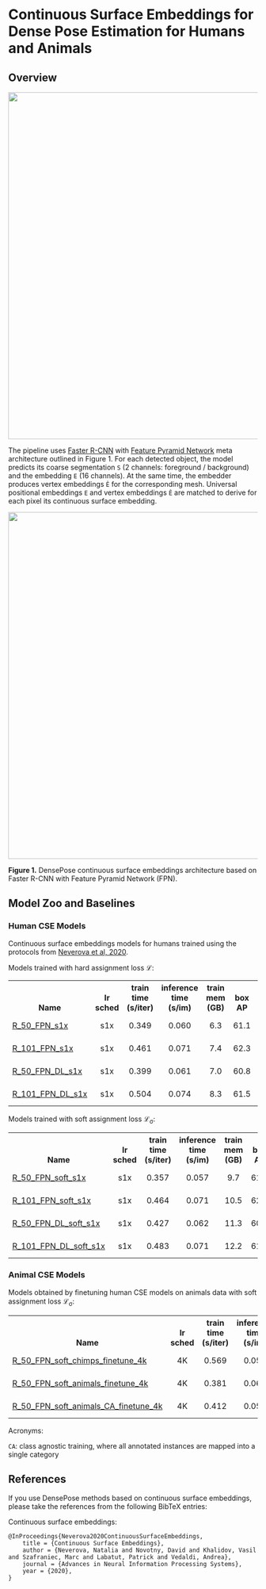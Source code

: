 # Continuous Surface Embeddings for Dense Pose Estimation for Humans and Animals

## <a name="Overview"></a> Overview

<div align="center">
  <img src="https://dl.fbaipublicfiles.com/densepose/web/densepose_cse_teaser.png" width="700px" />
</div>

The pipeline uses [Faster R-CNN](https://arxiv.org/abs/1506.01497)
with [Feature Pyramid Network](https://arxiv.org/abs/1612.03144) meta architecture
outlined in Figure 1. For each detected object, the model predicts
its coarse segmentation `S` (2 channels: foreground / background)
and the embedding `E` (16 channels). At the same time, the embedder produces vertex
embeddings `Ê` for the corresponding mesh. Universal positional embeddings `E`
and vertex embeddings `Ê` are matched to derive for each pixel its continuous
surface embedding.

<div align="center">
  <img src="https://dl.fbaipublicfiles.com/densepose/web/densepose_pipeline_cse.png" width="700px" />
</div>
<p class="image-caption"><b>Figure 1.</b> DensePose continuous surface embeddings architecture based on Faster R-CNN with Feature Pyramid Network (FPN).</p>

## <a name="ModelZoo"></a> Model Zoo and Baselines

### Human CSE Models

Continuous surface embeddings models for humans trained using the protocols from [Neverova et al, 2020](https://arxiv.org/abs/2011.12438).

Models trained with hard assignment loss &#x2112;:

<table><tbody>
<!-- START TABLE -->
<!-- TABLE HEADER -->
<th valign="bottom">Name</th>
<th valign="bottom">lr<br/>sched</th>
<th valign="bottom">train<br/>time<br/>(s/iter)</th>
<th valign="bottom">inference<br/>time<br/>(s/im)</th>
<th valign="bottom">train<br/>mem<br/>(GB)</th>
<th valign="bottom">box<br/>AP</th>
<th valign="bottom">segm<br/>AP</th>
<th valign="bottom">dp. AP<br/>GPS</th>
<th valign="bottom">dp. AP<br/>GPSm</th>
<th valign="bottom">model id</th>
<th valign="bottom">download</th>
<!-- TABLE BODY -->
<!-- ROW: densepose_rcnn_R_50_FPN_s1x -->
<tr><td align="left"><a href="../configs/cse/densepose_rcnn_R_50_FPN_s1x.yaml">R_50_FPN_s1x</a></td>
 <td align="center">s1x</td>
 <td align="center">0.349</td>
 <td align="center">0.060</td>
 <td align="center">6.3</td>
 <td align="center">61.1</td>
 <td align="center">67.1</td>
 <td align="center">64.4</td>
 <td align="center">65.7</td>
 <td align="center">251155172</td>
 <td align="center"><a href="https://dl.fbaipublicfiles.com/densepose/cse/densepose_rcnn_R_50_FPN_s1x/251155172/model_final_c4ea5f.pkl">model</a>&nbsp;|&nbsp;<a href="https://dl.fbaipublicfiles.com/densepose/cse/densepose_rcnn_R_50_FPN_s1x/251155172/metrics.json">metrics</a></td>
</tr>
<!-- ROW: densepose_rcnn_R_101_FPN_s1x -->
<tr><td align="left"><a href="../configs/cse/densepose_rcnn_R_101_FPN_s1x.yaml">R_101_FPN_s1x</a></td>
  <td align="center">s1x</td>
  <td align="center">0.461</td>
  <td align="center">0.071</td>
  <td align="center">7.4</td>
  <td align="center">62.3</td>
  <td align="center">67.2</td>
  <td align="center">64.7</td>
  <td align="center">65.8</td>
  <td align="center">251155500</td>
  <td align="center"><a href="https://dl.fbaipublicfiles.com/densepose/cse/densepose_rcnn_R_101_FPN_s1x/251155500/model_final_5c995f.pkl">model</a>&nbsp;|&nbsp;<a href="https://dl.fbaipublicfiles.com/densepose/cse/densepose_rcnn_R_101_FPN_s1x/251155500/metrics.json">metrics</a></td>
</tr>
<!-- ROW: densepose_rcnn_R_50_FPN_DL_s1x -->
 <tr><td align="left"><a href="../configs/cse/densepose_rcnn_R_50_FPN_DL_s1x.yaml">R_50_FPN_DL_s1x</a></td>
 <td align="center">s1x</td>
 <td align="center">0.399</td>
 <td align="center">0.061</td>
 <td align="center">7.0</td>
 <td align="center">60.8</td>
 <td align="center">67.8</td>
 <td align="center">65.5</td>
 <td align="center">66.4</td>
 <td align="center">251156349</td>
 <td align="center"><a href="https://dl.fbaipublicfiles.com/densepose/cse/densepose_rcnn_R_50_FPN_DL_s1x/251156349/model_final_e96218.pkl">model</a>&nbsp;|&nbsp;<a href="https://dl.fbaipublicfiles.com/densepose/cse/densepose_rcnn_R_50_FPN_DL_s1x/251156349/metrics.json">metrics</a></td>
</tr>
<!-- ROW: densepose_rcnn_R_101_FPN_DL_s1x -->
<tr><td align="left"><a href="../configs/cse/densepose_rcnn_R_101_FPN_DL_s1x.yaml">R_101_FPN_DL_s1x</a></td>
  <td align="center">s1x</td>
  <td align="center">0.504</td>
  <td align="center">0.074</td>
  <td align="center">8.3</td>
  <td align="center">61.5</td>
  <td align="center">68.0</td>
  <td align="center">65.6</td>
  <td align="center">66.6</td>
  <td align="center">251156606</td>
  <td align="center"><a href="https://dl.fbaipublicfiles.com/densepose/cse/densepose_rcnn_R_101_FPN_DL_s1x/251156606/model_final_b236ce.pkl">model</a>&nbsp;|&nbsp;<a href="https://dl.fbaipublicfiles.com/densepose/cse/densepose_rcnn_R_101_FPN_DL_s1x/251156606/metrics.json">metrics</a></td>
</tr>
</tbody></table>

Models trained with soft assignment loss &#x2112;<sub>&sigma;</sub>:

<table><tbody>
<!-- START TABLE -->
<!-- TABLE HEADER -->
<th valign="bottom">Name</th>
<th valign="bottom">lr<br/>sched</th>
<th valign="bottom">train<br/>time<br/>(s/iter)</th>
<th valign="bottom">inference<br/>time<br/>(s/im)</th>
<th valign="bottom">train<br/>mem<br/>(GB)</th>
<th valign="bottom">box<br/>AP</th>
<th valign="bottom">segm<br/>AP</th>
<th valign="bottom">dp. AP<br/>GPS</th>
<th valign="bottom">dp. AP<br/>GPSm</th>
<th valign="bottom">model id</th>
<th valign="bottom">download</th>
<!-- TABLE BODY -->
<!-- ROW: densepose_rcnn_R_50_FPN_soft_s1x -->
<tr><td align="left"><a href="../configs/cse/densepose_rcnn_R_50_FPN_soft_s1x.yaml">R_50_FPN_soft_s1x</a></td>
<td align="center">s1x</td>
<td align="center">0.357</td>
<td align="center">0.057</td>
<td align="center">9.7</td>
<td align="center">61.3</td>
<td align="center">66.9</td>
<td align="center">64.3</td>
<td align="center">65.4</td>
<td align="center">250533982</td>
<td align="center"><a href="https://dl.fbaipublicfiles.com/densepose/cse/densepose_rcnn_R_50_FPN_soft_s1x/250533982/model_final_2c4512.pkl">model</a>&nbsp;|&nbsp;<a href="https://dl.fbaipublicfiles.com/densepose/cse/densepose_rcnn_R_50_FPN_soft_s1x/250533982/metrics.json">metrics</a></td>
</tr>
<!-- ROW: densepose_rcnn_R_101_FPN_soft_s1x -->
<tr><td align="left"><a href="../configs/cse/densepose_rcnn_R_101_FPN_soft_s1x.yaml">R_101_FPN_soft_s1x</a></td>
<td align="center">s1x</td>
<td align="center">0.464</td>
<td align="center">0.071</td>
<td align="center">10.5</td>
<td align="center">62.1</td>
<td align="center">67.3</td>
<td align="center">64.5</td>
<td align="center">66.0</td>
<td align="center">250712522</td>
<td align="center"><a href="https://dl.fbaipublicfiles.com/densepose/cse/densepose_rcnn_R_101_FPN_soft_s1x/250712522/model_final_4637da.pkl">model</a>&nbsp;|&nbsp;<a href="https://dl.fbaipublicfiles.com/densepose/cse/densepose_rcnn_R_101_FPN_soft_s1x/250712522/metrics.json">metrics</a></td>
</tr>
<!-- ROW: densepose_rcnn_R_50_FPN_DL_soft_s1x -->
<tr><td align="left"><a href="../configs/cse/densepose_rcnn_R_50_FPN_DL_soft_s1x.yaml">R_50_FPN_DL_soft_s1x</a></td>
<td align="center">s1x</td>
<td align="center">0.427</td>
<td align="center">0.062</td>
<td align="center">11.3</td>
<td align="center">60.8</td>
<td align="center">68.0</td>
<td align="center">66.1</td>
<td align="center">66.7</td>
<td align="center">250713703</td>
<td align="center"><a href="https://dl.fbaipublicfiles.com/densepose/cse/densepose_rcnn_R_50_FPN_DL_soft_s1x/250713703/model_final_9199f5.pkl">model</a>&nbsp;|&nbsp;<a href="https://dl.fbaipublicfiles.com/densepose/cse/densepose_rcnn_R_50_FPN_DL_soft_s1x/250713703/metrics.json">metrics</a></td>
</tr>
<!-- ROW: densepose_rcnn_R_101_FPN_DL_soft_s1x -->
<tr><td align="left"><a href="../configs/cse/densepose_rcnn_R_101_FPN_DL_soft_s1x.yaml">R_101_FPN_DL_soft_s1x</a></td>
<td align="center">s1x</td>
<td align="center">0.483</td>
<td align="center">0.071</td>
<td align="center">12.2</td>
<td align="center">61.5</td>
<td align="center">68.2</td>
<td align="center">66.2</td>
<td align="center">67.1</td>
<td align="center">250713061</td>
<td align="center"><a href="https://dl.fbaipublicfiles.com/densepose/cse/densepose_rcnn_R_101_FPN_DL_soft_s1x/250713061/model_final_1d3314.pkl">model</a>&nbsp;|&nbsp;<a href="https://dl.fbaipublicfiles.com/densepose/cse/densepose_rcnn_R_101_FPN_DL_soft_s1x/250713061/metrics.json">metrics</a></td>
</tr>
</tbody></table>

### Animal CSE Models

Models obtained by finetuning human CSE models on animals data with soft assignment loss &#x2112;<sub>&sigma;</sub>:

<table><tbody>
<!-- START TABLE -->
<!-- TABLE HEADER -->
<th valign="bottom">Name</th>
<th valign="bottom">lr<br/>sched</th>
<th valign="bottom">train<br/>time<br/>(s/iter)</th>
<th valign="bottom">inference<br/>time<br/>(s/im)</th>
<th valign="bottom">train<br/>mem<br/>(GB)</th>
<th valign="bottom">box<br/>AP</th>
<th valign="bottom">segm<br/>AP</th>
<th valign="bottom">dp. AP<br/>GPS</th>
<th valign="bottom">dp. AP<br/>GPSm</th>
<th valign="bottom">model id</th>
<th valign="bottom">download</th>
<!-- TABLE BODY -->
<!-- ROW: densepose_rcnn_R_50_FPN_soft_chimps_finetune_4k -->
 <tr><td align="left"><a href="../configs/cse/densepose_rcnn_R_50_FPN_soft_chimps_finetune_4k.yaml">R_50_FPN_soft_chimps_finetune_4k</a></td>
<td align="center">4K</td>
<td align="center">0.569</td>
<td align="center">0.051</td>
<td align="center">4.7</td>
<td align="center">62.0</td>
<td align="center">59.0</td>
<td align="center">32.2</td>
<td align="center">39.6</td>
<td align="center">253146869</td>
<td align="center"><a href="https://dl.fbaipublicfiles.com/densepose/cse/densepose_rcnn_R_50_FPN_soft_chimps_finetune_4k/253146869/model_final_52f649.pkl">model</a>&nbsp;|&nbsp;<a href="https://dl.fbaipublicfiles.com/densepose/cse/densepose_rcnn_R_50_FPN_soft_chimps_finetune_4k/253146869/metrics.json">metrics</a></td>
</tr>
<!-- ROW: densepose_rcnn_R_50_FPN_soft_animals_finetune_4k -->
<tr><td align="left"><a href="../configs/cse/densepose_rcnn_R_50_FPN_soft_animals_finetune_4k.yaml">R_50_FPN_soft_animals_finetune_4k</a></td>
<td align="center">4K</td>
<td align="center">0.381</td>
<td align="center">0.061</td>
<td align="center">7.3</td>
<td align="center">44.9</td>
<td align="center">55.5</td>
<td align="center">21.3</td>
<td align="center">28.8</td>
<td align="center">253145793</td>
<td align="center"><a href="https://dl.fbaipublicfiles.com/densepose/cse/densepose_rcnn_R_50_FPN_soft_animals_finetune_4k/253145793/model_final_8f8ba2.pkl">model</a>&nbsp;|&nbsp;<a href="https://dl.fbaipublicfiles.com/densepose/cse/densepose_rcnn_R_50_FPN_soft_animals_finetune_4k/253145793/metrics.json">metrics</a></td>
</tr>
<!-- ROW: densepose_rcnn_R_50_FPN_soft_animals_CA_finetune_4k -->
 <tr><td align="left"><a href="../configs/cse/densepose_rcnn_R_50_FPN_soft_animals_CA_finetune_4k.yaml">R_50_FPN_soft_animals_CA_finetune_4k</a></td>
<td align="center">4K</td>
<td align="center">0.412</td>
<td align="center">0.059</td>
<td align="center">7.1</td>
<td align="center">53.4</td>
<td align="center">59.5</td>
<td align="center">25.4</td>
<td align="center">33.4</td>
<td align="center">253498611</td>
<td align="center"><a href="https://dl.fbaipublicfiles.com/densepose/cse/densepose_rcnn_R_50_FPN_soft_animals_CA_finetune_4k/253498611/model_final_6d69b7.pkl">model</a>&nbsp;|&nbsp;<a href="https://dl.fbaipublicfiles.com/densepose/cse/densepose_rcnn_R_50_FPN_soft_animals_CA_finetune_4k/253498611/metrics.json">metrics</a></td>
</tr>
</tbody></table>

Acronyms:

`CA`: class agnostic training, where all annotated instances are mapped into a single category

## <a name="References"></a> References

If you use DensePose methods based on continuous surface embeddings, please take the
references from the following BibTeX entries:

Continuous surface embeddings:
```
@InProceedings{Neverova2020ContinuousSurfaceEmbeddings,
    title = {Continuous Surface Embeddings},
    author = {Neverova, Natalia and Novotny, David and Khalidov, Vasil and Szafraniec, Marc and Labatut, Patrick and Vedaldi, Andrea},
    journal = {Advances in Neural Information Processing Systems},
    year = {2020},
}
```
